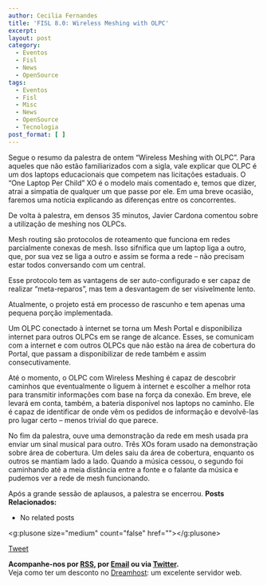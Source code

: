 ```yaml
---
author: Cecilia Fernandes
title: 'FISL 8.0: Wireless Meshing with OLPC'
excerpt:
layout: post
category:
  - Eventos
  - Fisl
  - News
  - OpenSource
tags:
  - Eventos
  - Fisl
  - Misc
  - News
  - OpenSource
  - Tecnologia
post_format: [ ]
---
```

Segue o resumo da palestra de ontem “Wireless Meshing with OLPC”. Para aqueles que não estão familiarizados com a sigla, vale explicar que OLPC é um dos laptops educacionais que competem nas licitações estaduais. O “One Laptop Per Child” XO é o modelo mais comentado e, temos que dizer, atrai a simpatia de qualquer um que passe por ele. Em uma breve ocasião, faremos uma notícia explicando as diferenças entre os concorrentes.

De volta à palestra, em densos 35 minutos, Javier Cardona comentou sobre a utilização de meshing nos OLPCs.

Mesh routing são protocolos de roteamento que funciona em redes parcialmente conexas de mesh. Isso sifnifica que um laptop liga a outro, que, por sua vez se liga a outro e assim se forma a rede – não precisam estar todos conversando com um central.

Esse protocolo tem as vantagens de ser auto-configurado e ser capaz de realizar “meta-reparos”, mas tem a desvantagem de ser visivelmente lento.

Atualmente, o projeto está em processo de rascunho e tem apenas uma pequena porção implementada.

Um OLPC conectado à internet se torna um Mesh Portal e disponibiliza internet para outros OLPCs em se range de alcance. Esses, se comunicam com a internet e com outros OLPCs que não estão na área de cobertura do Portal, que passam a disponibilizar de rede também e assim consecutivamente.

Até o momento, o OLPC com Wireless Meshing é capaz de descobrir caminhos que eventualmente o liguem à internet e escolher a melhor rota para transmitir informações com base na força da conexão. Em breve, ele levará em conta, também, a bateria disponível nos laptops no caminho. Ele é capaz de identificar de onde vêm os pedidos de informação e devolvê-las pro lugar certo – menos trivial do que parece.

No fim da palestra, ouve uma demonstração da rede em mesh usada pra enviar um sinal musical para outro. Três XOs foram usado na demonstração sobre área de cobertura. Um deles saiu da área de cobertura, enquanto os outros se mantiam lado a lado. Quando a música cessou, o segundo foi caminhando até a meia distância entre a fonte e o falante da música e pudemos ver a rede de mesh funcionando.

Após a grande sessão de aplausos, a palestra se encerrou. 
**Posts Relacionados:** 
*   No related posts

<g:plusone size="medium" count="false" href=""></g:plusone> 

[Tweet][1] 





**Acompanhe-nos por [ RSS][2], por [Email][3] ou via [Twitter][4].**  
Veja como ter um desconto no [Dreamhost][5]: um excelente servidor web.

 [1]: https://twitter.com/share
 [2]: http://feeds.feedburner.com/VidaGeek
 [3]: http://feedburner.google.com/fb/a/mailverify?uri=VidaGeek&loc=pt_BR
 [4]: http://twitter.com/blogvidageek
 [5]: http://vidageek.net/dreamhost/